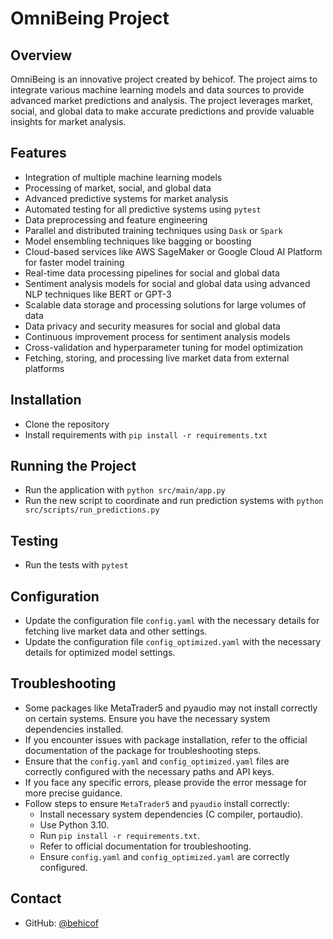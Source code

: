 # OmniBeing Project

## Overview
OmniBeing is an innovative project created by behicof. The project aims to integrate various machine learning models and data sources to provide advanced market predictions and analysis. The project leverages market, social, and global data to make accurate predictions and provide valuable insights for market analysis.

## Features
- Integration of multiple machine learning models
- Processing of market, social, and global data
- Advanced predictive systems for market analysis
- Automated testing for all predictive systems using `pytest`
- Data preprocessing and feature engineering
- Parallel and distributed training techniques using `Dask` or `Spark`
- Model ensembling techniques like bagging or boosting
- Cloud-based services like AWS SageMaker or Google Cloud AI Platform for faster model training
- Real-time data processing pipelines for social and global data
- Sentiment analysis models for social and global data using advanced NLP techniques like BERT or GPT-3
- Scalable data storage and processing solutions for large volumes of data
- Data privacy and security measures for social and global data
- Continuous improvement process for sentiment analysis models
- Cross-validation and hyperparameter tuning for model optimization
- Fetching, storing, and processing live market data from external platforms

## Installation
- Clone the repository
- Install requirements with `pip install -r requirements.txt`

## Running the Project
- Run the application with `python src/main/app.py`
- Run the new script to coordinate and run prediction systems with `python src/scripts/run_predictions.py`

## Testing
- Run the tests with `pytest`

## Configuration
- Update the configuration file `config.yaml` with the necessary details for fetching live market data and other settings.
- Update the configuration file `config_optimized.yaml` with the necessary details for optimized model settings.

## Troubleshooting
- Some packages like MetaTrader5 and pyaudio may not install correctly on certain systems. Ensure you have the necessary system dependencies installed.
- If you encounter issues with package installation, refer to the official documentation of the package for troubleshooting steps.
- Ensure that the `config.yaml` and `config_optimized.yaml` files are correctly configured with the necessary paths and API keys.
- If you face any specific errors, please provide the error message for more precise guidance.
- Follow steps to ensure `MetaTrader5` and `pyaudio` install correctly:
  - Install necessary system dependencies (C compiler, portaudio).
  - Use Python 3.10.
  - Run `pip install -r requirements.txt`.
  - Refer to official documentation for troubleshooting.
  - Ensure `config.yaml` and `config_optimized.yaml` are correctly configured.

## Contact
- GitHub: [@behicof](https://github.com/behicof)
